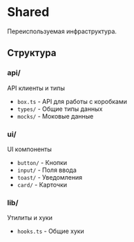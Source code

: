 # Shared

Переиспользуемая инфраструктура.

## Структура

### api/
API клиенты и типы
- `box.ts` - API для работы с коробками
- `types/` - Общие типы данных
- `mocks/` - Моковые данные

### ui/
UI компоненты
- `button/` - Кнопки
- `input/` - Поля ввода
- `toast/` - Уведомления
- `card/` - Карточки

### lib/
Утилиты и хуки
- `hooks.ts` - Общие хуки 